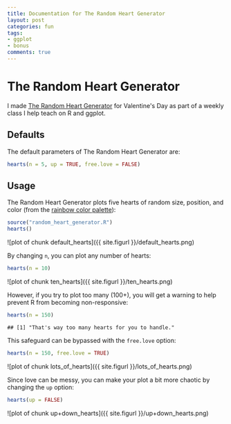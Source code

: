 ```yaml
---
title: Documentation for The Random Heart Generator
layout: post
categories: fun
tags:
- ggplot
- bonus
comments: true
---
```


# The Random Heart Generator

I made [The Random Heart Generator][RANDOM_HEART_GENERATOR] for Valentine's Day as part of a weekly class I help teach on R and ggplot.

## Defaults

The default parameters of The Random Heart Generator are:


```r
hearts(n = 5, up = TRUE, free.love = FALSE)
```


## Usage

The Random Heart Generator plots five hearts of random size, position, and color (from the [rainbow color palette][COLOR_PALETTE]):


```r
source("random_heart_generator.R")
hearts()
```

![plot of chunk default_hearts]({{ site.figurl }}/default_hearts.png)


By changing `n`, you can plot any number of hearts:


```r
hearts(n = 10)
```

![plot of chunk ten_hearts]({{ site.figurl }}/ten_hearts.png)


However, if you try to plot too many (100+), you will get a warning to help prevent R from becoming non-responsive:


```r
hearts(n = 150)
```

```
## [1] "That's way too many hearts for you to handle."
```

This safeguard can be bypassed with the `free.love` option:


```r
hearts(n = 150, free.love = TRUE)
```

![plot of chunk lots_of_hearts]({{ site.figurl }}/lots_of_hearts.png)


Since love can be messy, you can make your plot a bit more chaotic by changing the `up` option:


```r
hearts(up = FALSE)
```

![plot of chunk up+down_hearts]({{ site.figurl }}/up+down_hearts.png)


<!-- LINKS -->

[COLOR_PALETTE]: http://stat.ethz.ch/R-manual/R-patched/library/grDevices/html/palettes.html
[RANDOM_HEART_GENERATOR]: https://github.com/mfcovington/heaRts/blob/master/random_heart_generator.R
